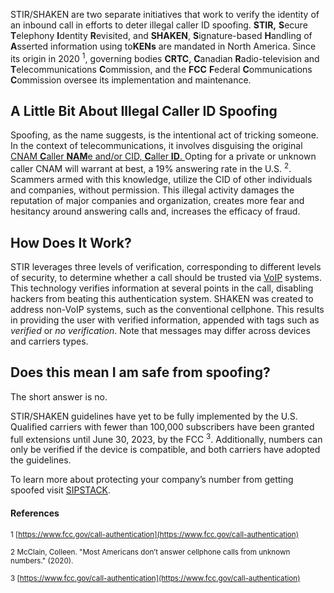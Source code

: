 STIR/SHAKEN are two separate initiatives that work to verify the identity of an inbound call in efforts to deter illegal caller ID spoofing. **STIR,** **S**ecure **T**elephony **I**dentity **R**evisited, and **SHAKEN**, **S**ignature-based **H**andling  of **A**sserted  information using  to**KENs**  are mandated in North America. Since its origin in 2020 <sup>1</sup>, governing bodies **CRTC**, **C**anadian **R**adio-television and **T**elecommunications **C**ommission, and the **FCC** **F**ederal **C**ommunications **C**ommission oversee its implementation and maintenance.

## A Little Bit About Illegal Caller ID Spoofing

Spoofing, as the name suggests, is the intentional act of tricking someone. In the context of telecommunications, it involves disguising the original  [CNAM **C**aller **NAM**e and/or CID, **C**aller **ID**. ](https://www.sipstack.com/resources/knowledge-base/general/what-is-cnam)  Opting for a private or unknown caller CNAM will warrant at best, a 19% answering rate in the U.S.  <sup>2</sup>. Scammers armed with this knowledge, utilize the CID of other individuals and companies, without permission. This illegal activity damages the reputation of major companies and organization, creates more fear and hesitancy around answering calls and, increases the efficacy of fraud.

## How Does It Work?

STIR leverages three levels of verification, corresponding to different levels of security, to determine whether a call should be trusted via [VoIP](https://www.sipstack.com/resources/blog/voip-technology-explained) systems. This technology verifies information at several points in the call, disabling hackers from beating this authentication system. SHAKEN was created to address non-VoIP systems, such as the conventional cellphone. This results in providing the user with verified information, appended with tags such as *verified* or *no verification*. Note that messages may differ across devices and carriers types.

## Does this mean I am safe from spoofing?

The short answer is no.

STIR/SHAKEN guidelines have yet to be fully implemented by the U.S. Qualified carriers with fewer than 100,000 subscribers have been granted full extensions until June 30, 2023, by the FCC <sup>3</sup>. Additionally, numbers can only be verified if the device is compatible, and both carriers have adopted the guidelines.

To learn more about protecting your company’s number from getting spoofed visit [SIPSTACK](https://www.sipstack.com/). 

#### References

<sup>1 [https://www.fcc.gov/call-authentication](https://www.fcc.gov/call-authentication)</sup>

<sup>2 McClain, Colleen. "Most Americans don’t answer cellphone calls from unknown numbers." (2020).</sup>

<sup>3 [https://www.fcc.gov/call-authentication](https://www.fcc.gov/call-authentication)</sup>
